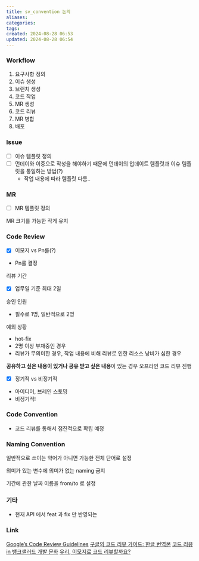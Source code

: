 ```yaml
---
title: sv_convention 논의
aliases: 
categories: 
tags: 
created: 2024-08-28 06:53
updated: 2024-08-28 06:54
---
```

### Workflow

1. 요구사항 정의
2. 이슈 생성
3. 브랜치 생성
4. 코드 작업
5. MR 생성
6. 코드 리뷰
7. MR 병합
8. 배포

### Issue

- [ ] 이슈 템플릿 정의
- [ ] 먼데이와 이중으로 작성을 해야하기 때문에 먼데이의 업데이트 템플릿과 이슈 템플릿을 통일하는 방법(?)
	- 작업 내용에 따라 템플릿 다름..

### MR

- [ ] MR 템플릿 정의

MR 크기를 가능한 작게 유지

### Code Review

- [x] 이모지 vs Pn룰(?)
- Pn룰 결정


리뷰 기간
- [x] 업무일 기준 최대 2일

승인 인원
- 필수로 1명, 일반적으로 2명

예외 상황
- hot-fix
- 2명 이상 부재중인 경우
- 리뷰가 무의미한 경우, 작업 내용에 비해 리뷰로 인한 리소스 낭비가 심한 경우


**공유하고 싶은 내용이 있거나 공유 받고 싶은 내용**이 있는 경우 오프라인 코드 리뷰 진행
- [x] 정기적 vs 비정기적
- 아이디어, 브레인 스토밍
- 비정기적!


### Code Convention
- 코드 리뷰를 통해서 점진적으로 확립 예정


### Naming Convention

일반적으로 쓰이는 약어가 아니면 가능한 전체 단어로 설정

의미가 있는 변수에 의미가 없는 naming 금지

기간에 관한 날짜 이름을 from/to 로 설정

### 기타

- 현재 API 에서 feat 과 fix 만 반영되는

### Link

[Google’s Code Review Guidelines](https://google.github.io/eng-practices/)
[구글의 코드 리뷰 가이드: 한글 번역본](https://madplay.github.io/post/google-code-review-guide)
[코드 리뷰 in 뱅크샐러드 개발 문화](https://blog.banksalad.com/tech/banksalad-code-review-culture/#%EC%BB%A4%EB%AE%A4%EB%8B%88%EC%BC%80%EC%9D%B4%EC%85%98-%EB%B9%84%EC%9A%A9%EC%9D%84-%EC%A4%84%EC%9D%B4%EA%B8%B0-%EC%9C%84%ED%95%9C-pn-%EB%A3%B0)
[우리, 이모지로 코드 리뷰할까요?](https://wormwlrm.github.io/2024/02/04/Code-Review-with-Emoji.html)
